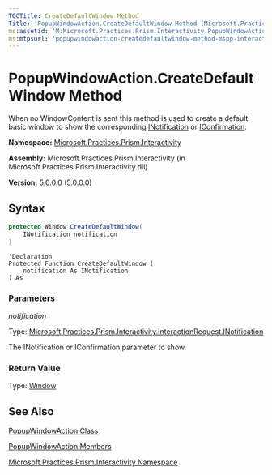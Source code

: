 ```yaml
---
TOCTitle: CreateDefaultWindow Method
Title: 'PopupWindowAction.CreateDefaultWindow Method (Microsoft.Practices.Prism.Interactivity)'
ms:assetid: 'M:Microsoft.Practices.Prism.Interactivity.PopupWindowAction.CreateDefaultWindow(Microsoft.Practices.Prism.Interactivity.InteractionRequest.INotification)'
ms:mtpsurl: 'popupwindowaction-createdefaultwindow-method-mspp-interactivity.md'
---
```


# PopupWindowAction.CreateDefaultWindow Method

When no WindowContent is sent this method is used to create a default basic window to show the corresponding [INotification](inotification-interface-mspp-interactivity-interactionrequest.md) or [IConfirmation](iconfirmation-interface-mspp-interactivity-interactionrequest.md).

**Namespace:** [Microsoft.Practices.Prism.Interactivity](mspp-interactivity-namespace.md)

**Assembly:** Microsoft.Practices.Prism.Interactivity (in Microsoft.Practices.Prism.Interactivity.dll)

**Version:** 5.0.0.0 (5.0.0.0)
## Syntax
```C#
protected Window CreateDefaultWindow(
	INotification notification
)
```
```VB
'Declaration
Protected Function CreateDefaultWindow ( 
	notification As INotification
) As
```
### Parameters

*notification*
  
Type: [Microsoft.Practices.Prism.Interactivity.InteractionRequest.INotification](inotification-interface-mspp-interactivity-interactionrequest.md)

The INotification or IConfirmation parameter to show.

### Return Value

Type: [Window](http://msdn.microsoft.com/en-us/library/ms590112)

## See Also
[PopupWindowAction Class](popupwindowaction-class-mspp-interactivity.md)

[PopupWindowAction Members](popupwindowaction-members-mspp-interactivity.md)

[Microsoft.Practices.Prism.Interactivity Namespace](mspp-interactivity-namespace.md)
